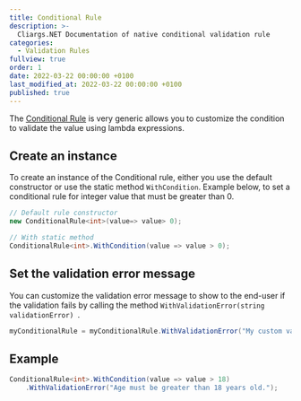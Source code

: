 ```yaml
---
title: Conditional Rule
description: >-
  Cliargs.NET Documentation of native conditional validation rule
categories:
  - Validation Rules
fullview: true
order: 1
date: 2022-03-22 00:00:00 +0100
last_modified_at: 2022-03-22 00:00:00 +0100
published: true
---
```


The [Conditional Rule](https://github.com/YounesCheikh/Cliargs.NET/blob/main/src/Cliargs/Rules/ConditionalRule.cs) is very generic allows you to customize the condition to validate the value using lambda expressions. 

## Create an instance 
To create an instance of the Conditional rule, either you use the default constructor or use the static method `WithCondition`.
Example below, to set a conditional rule for integer value that must be greater than 0. 

```csharp
// Default rule constructor 
new ConditionalRule<int>(value=> value> 0);

// With static method
ConditionalRule<int>.WithCondition(value => value > 0);
```

## Set the validation error message
You can customize the validation error message to show to the end-user if the validation fails by calling the method `WithValidationError(string validationError) `. 

```csharp
myConditionalRule = myConditionalRule.WithValidationError("My custom validation error message");
```

## Example 
```csharp
ConditionalRule<int>.WithCondition(value => value > 18)
    .WithValidationError("Age must be greater than 18 years old.");
```